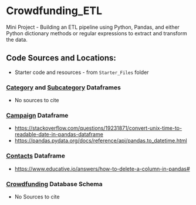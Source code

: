 # Crowdfunding_ETL
Mini Project - Building an ETL pipeline using Python, Pandas, and either Python dictionary methods or regular expressions to extract and transform the data.

## Code Sources and Locations:

- Starter code and resources - from `Starter_Files` folder

### [Category](Resources/category.csv) and [Subcategory](Resources/subcategory.csv) Dataframes

- No sources to cite

### [Campaign](Resources/campaign.csv) Dataframe

- https://stackoverflow.com/questions/19231871/convert-unix-time-to-readable-date-in-pandas-dataframe
- https://pandas.pydata.org/docs/reference/api/pandas.to_datetime.html 

### [Contacts](Resources/contacts.xlsx) Dataframe

- https://www.educative.io/answers/how-to-delete-a-column-in-pandas#

### [Crowdfunding](crowdfunding_db.sql) Database Schema

- No Sources to cite
